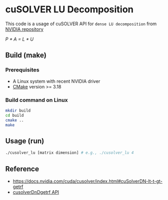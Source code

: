 # cuSOLVER LU Decomposition

This code is a usage of cuSOLVER API for `dense LU decomposition` from [NVIDIA repository](https://github.com/NVIDIA/CUDALibrarySamples)

_P * A = L * U_

## Build (make)

### Prerequisites
- A Linux system with recent NVIDIA driver
- [CMake](https://cmake.org/download) version >= 3.18

### Build command on Linux

```bash
mkdir build
cd build
cmake ..
make
```

## Usage (run)

```bash
./cusolver_lu [matrix dimension] # e.g., ./cusolver_lu 4
```

## Reference
- https://docs.nvidia.com/cuda/cusolver/index.html#cuSolverDN-lt-t-gt-getrf
- [cusolverDnDgetrf API](https://docs.nvidia.com/cuda/cusolver/index.html#cuSolverDN-lt-t-gt-getrf)